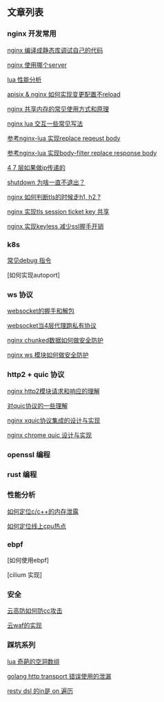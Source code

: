 ## 文章列表

### nginx 开发常用
[nginx 编译成静态库调试自己的代码](nginx/nginx_as_static.md)

[nginx 使用哪个server](nginx/find_virtual_server.md)

[lua 性能分析](nginx/lua_performance.md)

[apisix & nginx 如何实现变更配置不reload](nginx/dyups_dyserver.md)

[nginx 共享内存的常见使用方式和原理](nginx/shm_example.md)

[nginx lua 交互一些常见写法](nginx/lua_c.md)

[参考nginx-lua 实现replace reqeust body](nginx/repalce_request_body.md)

[参考nginx-lua 实现body-filter replace response body](replace_response_body.md)

[4 7 层如果做ip传递的](nginx/server_addr.md)

[shutdown 为啥一直不退出？](nginx/shutdown.md)

[nginx 如何判断tls的时候走h1, h2 ?](nginx/ssl_h2.md)

[nginx 实现tls session ticket key 共享](nginx/session_ticket.md)

[nginx 实现keyless 减少ssl握手开销](nginx/keyless.md)


### k8s
[常见debug 指令](k8s/debug.md)

[如何实现autoport]

### ws 协议
[websocket的握手和解包](websocket/websocket_frame.md)

[websocket当4层代理跑私有协议](websocket/websocket_proxy.md)

[nginx chunked数据如何做安全防护](nginx/chunked.md)

[nginx ws 模块如何做安全防护](nginx/ws_waf.md)

### http2 + quic 协议

[nginx http2模块请求和响应的理解](nginx/http2.md)

[对quic协议的一些理解](nginx/quic.md)

[nginx xquic协议集成的设计与实现](nginx/xquic.md)

[nginx chrome quic 设计与实现](nginx/chrome_quic.md)

### openssl 编程

### rust 编程


### 性能分析

[如何定位c/c++的内存泄露](nginx/mem_leak.md)

[如何定位线上cpu热点](c/cpu_profile.md)

### ebpf
[如何使用ebpf]

[cilium 实现]

### 安全
[云高防如何防cc攻击](waf/cc.md)

[云waf的实现](waf/waf.md)

### 踩坑系列
[lua 奇葩的空洞数组](bug/lua_array.md)

[golang http transport 错误使用的泄漏](bug/golang_transport.md)

[resty dsl 的in是 on 遍历](bug/dsl.md)
